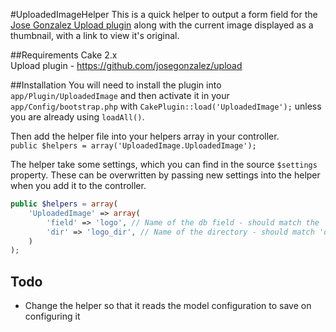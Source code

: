 #UploadedImageHelper
This is a quick helper to output a form field for the [Jose Gonzalez Upload plugin](https://github.com/josegonzalez/upload) along with the current image displayed as a thumbnail, with a link to view it's original.

##Requirements
Cake 2.x  
Upload plugin - https://github.com/josegonzalez/upload

##Installation
You will need to install the plugin into `app/Plugin/UploadedImage` and then activate it in your `app/Config/bootstrap.php` with `CakePlugin::load('UploadedImage');` unless you are already using `loadAll()`.  

Then add the helper file into your helpers array in your controller.  
`public $helpers = array('UploadedImage.UploadedImage');`  

The helper take some settings, which you can find in the source `$settings` property. These can be overwritten by passing new settings into the helper when you add it to the controller.  
```php
public $helpers = array(
    'UploadedImage' => array(
        'field' => 'logo', // Name of the db field - should match the 'field' in your Model's Upload settings
        'dir' => 'logo_dir', // Name of the directory - should match 'dir' in your Model's Upload settings
    )
);
```
## Todo
* Change the helper so that it reads the model configuration to save on configuring it

